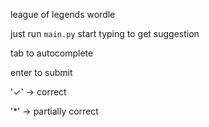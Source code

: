 league of legends wordle

just run `main.py`
start typing to get suggestion

tab to autocomplete

enter to submit

'✓' -> correct

'\*' -> partially correct
